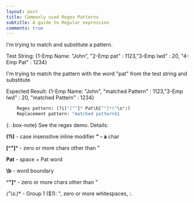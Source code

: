 ```yaml
---
layout: post
title: Commonly used Regex Patterns
subtitle: A guide to Regular expression
comments: true
---
```


I'm trying to match and substitute a pattern.

Test String: {1-Emp Name: "John", "2-Emp pat" : 1123,"3-Emp lwd" : 20, "4-Emp Pat" : 1234}

I'm trying to match the pattern with the word "pat" from the test string and substitute

Expected Result: {1-Emp Name: "John", "matched Pattern" : 1123,"3-Emp lwd" : 20, "matched Pattern" : 1234}


```python
	Regex pattern: (?i)"[^"]* Pat\b[^"]*("\s*:)
	Replacement pattern: "matched pattern$1
```

{: .box-note}
See the regex demo. Details:

**(?i)** - case insensitive inline modifier
**" - a**  char

**[^"]*** - zero or more chars other than "

**Pat** - space + Pat word
	
**\b** - word boundary

**^"]*** - zero or more chars other than "

**("\s*:)** - Group 1 ($1): ", zero or more whitespaces, :.

